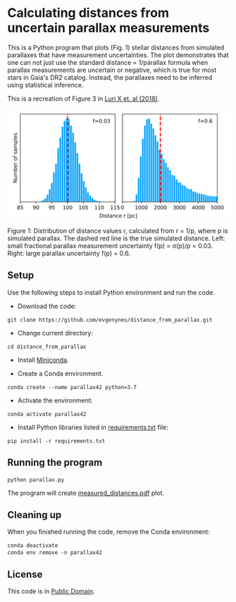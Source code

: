 # Calculating distances from uncertain parallax measurements

This is a Python program that plots (Fig. 1) stellar distances from simulated parallaxes that have measurement uncertainties. The plot demonstrates that one can not just use the standard distance = 1/parallax formula when parallax
measurements are uncertain or negative, which is true for most stars in Gaia's DR2 catalog. Instead, the parallaxes need to be inferred using statistical inference.

This is a recreation of Figure 3 in [Luri X et. al (2018)](https://arxiv.org/abs/1804.09376).

![Distances from simulated parallaxes](measured_distances.png)

Figure 1: Distribution of distance values r, calculated from r = 1/p, where p is simulated parallax. The dashed red line is the true simulated distance. Left: small fractional parallax measurement uncertainty f(p) = σ(p)/p = 0.03. Right: large parallax uncertainty f(p) = 0.6.


## Setup

Use the following steps to install Python environment and run the code.

* Download the code:

```
git clone https://github.com/evgenyneu/distance_from_parallax.git
```

* Change current directory:

```
cd distance_from_parallax
```

* Install [Miniconda](https://docs.conda.io/en/latest/miniconda.html).

* Create a Conda environment.

```
conda create --name parallax42 python=3.7
```

* Activate the environment:

```
conda activate parallax42
```

* Install Python libraries listed in [requirements.txt](requirements.txt) file:

```
pip install -r requirements.txt
```

## Running the program

```
python parallax.py
```

The program will create [measured_distances.pdf](measured_distances.pdf) plot.


## Cleaning up

When you finished running the code, remove the Conda environment:

```
conda deactivate
conda env remove -n parallax42
```

## License

This code is in [Public Domain](LICENSE).
